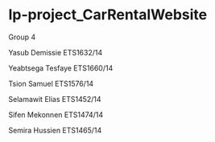 # Ip-project_CarRentalWebsite
Group 4

Yasub Demissie ETS1632/14

Yeabtsega Tesfaye ETS1660/14

Tsion Samuel ETS1576/14

Selamawit Elias ETS1452/14

Sifen Mekonnen ETS1474/14

Semira Hussien ETS1465/14

